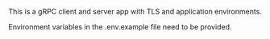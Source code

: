 This is a gRPC client and server app with TLS and application environments.

Environment variables in the .env.example file need to be provided.
